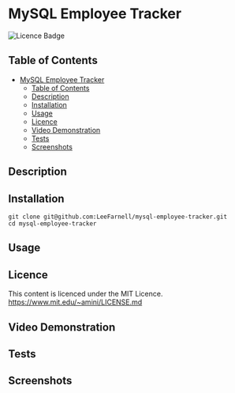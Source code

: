 # MySQL Employee Tracker

![Licence Badge](https://img.shields.io/badge/licence-MIT-green)

## Table of Contents

- [MySQL Employee Tracker](#mysql-employee-tracker)
  - [Table of Contents](#table-of-contents)
  - [Description](#description)
  - [Installation](#installation)
  - [Usage](#usage)
  - [Licence](#licence)
  - [Video Demonstration](#video-demonstration)
  - [Tests](#tests)
  - [Screenshots](#screenshots)

## Description

## Installation

```
git clone git@github.com:LeeFarnell/mysql-employee-tracker.git
cd mysql-employee-tracker

```

## Usage

## Licence

This content is licenced under the MIT Licence.
https://www.mit.edu/~amini/LICENSE.md

## Video Demonstration

## Tests

## Screenshots
